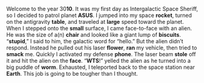 Welcome to the year 30**10**. It was my first day as Intergalactic Space Sheriff, so I decided to patrol planet **ASUS**. I jumped into my space **rocket**, turned on the antigravity **table**, and traveled at **large** speed toward the planet. When I stepped onto the **small** surface, I came face-to-face with an alien. He was the size of a(n) **chair** and looked like a giant lump of **biscuits**. “**stupid**,” I said to him, the galactic word for “hello.” But the alien didn’t respond. Instead he pulled out his laser **flower**, **ran** my vehicle, then tried to **smack** me. Quickly I activated my defense **phone**. The laser beam **stole** off it and hit the alien on the **face**. “**WTS**!” yelled the alien as he turned into a big puddle of **worm**. Exhausted, I teleported back to the space station near **Earth**. This job is going to be tougher than I thought.